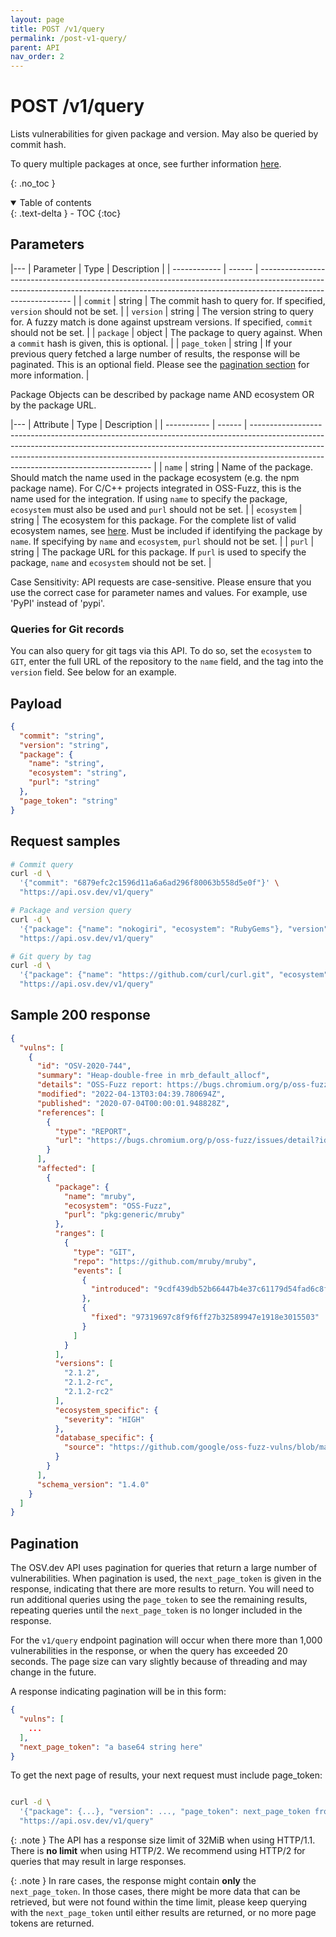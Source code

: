 ```yaml
---
layout: page
title: POST /v1/query
permalink: /post-v1-query/
parent: API
nav_order: 2
---
```

# POST /v1/query

Lists vulnerabilities for given package and version. May also be queried by commit hash.

To query multiple packages at once, see further information [here](post-v1-querybatch.md). 

{: .no_toc }

<details open markdown="block">
  <summary>
    Table of contents
  </summary>
  {: .text-delta }
- TOC
{:toc}
</details>

## Parameters
  
|---
| Parameter    | Type   | Description                                                                                                                                                                                 |
| ------------ | ------ | ------------------------------------------------------------------------------------------------------------------------------------------------------------------------------------------- |
| `commit`     | string | The commit hash to query for. If specified, `version` should not be set.                                                                                                                    |
| `version`    | string | The version string to query for. A fuzzy match is done against upstream versions. If specified, `commit` should not be set.                                                                 |
| `package`    | object | The package to query against. When a `commit` hash is given, this is optional.                                                                                                              |
| `page_token` | string | If your previous query fetched a large number of results, the response will be paginated. This is an optional field. Please see the [pagination section](#pagination) for more information. |

Package Objects can be described by package name AND ecosystem OR by the package URL. 

|---
| Attribute   | Type   | Description                                                                                                                                                                                                                                                                                     |
| ----------- | ------ | ----------------------------------------------------------------------------------------------------------------------------------------------------------------------------------------------------------------------------------------------------------------------------------------------- |
| `name`      | string | Name of the package. Should match the name used in the package ecosystem (e.g. the npm package name). For C/C++ projects integrated in OSS-Fuzz, this is the name used for the integration. If using `name` to specify the package, `ecosystem` must also be used and `purl` should not be set. |
| `ecosystem` | string | The ecosystem for this package. For the complete list of valid ecosystem names, see [here](https://ossf.github.io/osv-schema/#affectedpackage-field). Must be included if identifying the package by `name`. If specifying by `name` and `ecosystem`, `purl` should not be set.                 |
| `purl`      | string | The package URL for this package. If `purl` is used to specify the package, `name` and `ecosystem` should not be set.                                                                                                                                                                           |

Case Sensitivity: API requests are case-sensitive. Please ensure that you use the correct case for parameter names and values. For example, use 'PyPI' instead of 'pypi'.

### Queries for Git records
You can also query for git tags via this API. To do so, set the `ecosystem` to `GIT`, enter the full URL of the repository to the `name` field, and the tag into the `version` field. See below for an example.

## Payload
```json
{
  "commit": "string",
  "version": "string",
  "package": {
    "name": "string",
    "ecosystem": "string",
    "purl": "string"
  },
  "page_token": "string"
}
```

## Request samples

```bash
# Commit query
curl -d \
  '{"commit": "6879efc2c1596d11a6a6ad296f80063b558d5e0f"}' \
  "https://api.osv.dev/v1/query"

# Package and version query
curl -d \
  '{"package": {"name": "nokogiri", "ecosystem": "RubyGems"}, "version": "1.18.2"}' \
  "https://api.osv.dev/v1/query"

# Git query by tag
curl -d \
  '{"package": {"name": "https://github.com/curl/curl.git", "ecosystem": "GIT"}, "version": "8.5.0"}' \
  "https://api.osv.dev/v1/query"
```

## Sample 200 response
```json
{
  "vulns": [
    {
      "id": "OSV-2020-744",
      "summary": "Heap-double-free in mrb_default_allocf",
      "details": "OSS-Fuzz report: https://bugs.chromium.org/p/oss-fuzz/issues/detail?id=23801\n\n```\nCrash type: Heap-double-free\nCrash state:\nmrb_default_allocf\nmrb_free\nobj_free\n```\n",
      "modified": "2022-04-13T03:04:39.780694Z",
      "published": "2020-07-04T00:00:01.948828Z",
      "references": [
        {
          "type": "REPORT",
          "url": "https://bugs.chromium.org/p/oss-fuzz/issues/detail?id=23801"
        }
      ],
      "affected": [
        {
          "package": {
            "name": "mruby",
            "ecosystem": "OSS-Fuzz",
            "purl": "pkg:generic/mruby"
          },
          "ranges": [
            {
              "type": "GIT",
              "repo": "https://github.com/mruby/mruby",
              "events": [
                {
                  "introduced": "9cdf439db52b66447b4e37c61179d54fad6c8f33"
                },
                {
                  "fixed": "97319697c8f9f6ff27b32589947e1918e3015503"
                }
              ]
            }
          ],
          "versions": [
            "2.1.2",
            "2.1.2-rc",
            "2.1.2-rc2"
          ],
          "ecosystem_specific": {
            "severity": "HIGH"
          },
          "database_specific": {
            "source": "https://github.com/google/oss-fuzz-vulns/blob/main/vulns/mruby/OSV-2020-744.yaml"
          }
        }
      ],
      "schema_version": "1.4.0"
    }
  ]
}

```

## Pagination

The OSV.dev API uses pagination for queries that return a large number of vulnerabilities. When pagination is used, the `next_page_token` is given in the response, indicating that there are more results to return. You will need to run additional queries using the `page_token` to see the remaining results, repeating queries until the `next_page_token` is no longer included in the response. 

For the `v1/query` endpoint pagination will occur when there more than 1,000 vulnerabilities in the response, or when the query has exceeded 20 seconds. The page size can vary slightly because of threading and may change in the future.

A response indicating pagination will be in this form:
```json
{
  "vulns": [
    ...
  ],
  "next_page_token": "a base64 string here"
}
```

To get the next page of results, your next request must include page_token:
```bash

curl -d \
  '{"package": {...}, "version": ..., "page_token": next_page_token from response}' \
  "https://api.osv.dev/v1/query"

```

{: .note }
The API has a response size limit of 32MiB when using HTTP/1.1. There is **no limit** when using HTTP/2. We recommend using HTTP/2 for queries that may result in large responses.

{: .note }
In rare cases, the response might contain **only** the `next_page_token`. In those cases, there might be more data that can be retrieved, but were not found within the time limit, please keep querying with the `next_page_token` until either results are returned, or no more page tokens are returned. 